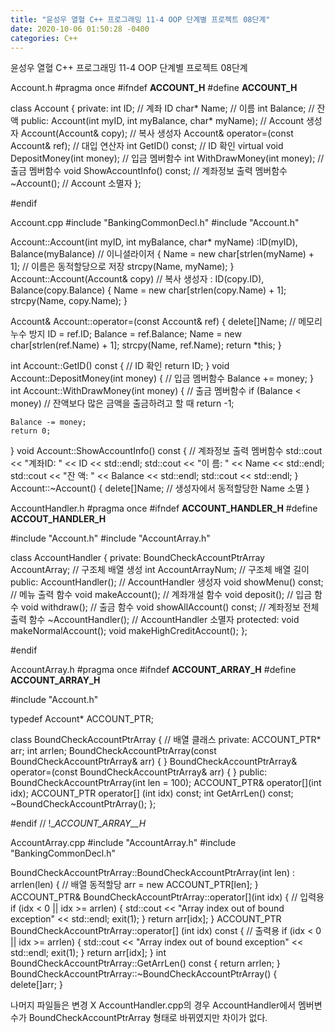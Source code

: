 ```yaml
---
title: "윤성우 열혈 C++ 프로그래밍 11-4 OOP 단계별 프로젝트 08단계"
date: 2020-10-06 01:50:28 -0400
categories: C++
---
```


윤성우 열혈 C++ 프로그래밍 11-4 OOP 단계별 프로젝트 08단계



Account.h
#pragma once
#ifndef __ACCOUNT_H__
#define __ACCOUNT_H__

class Account
{
private:
	int ID;   // 계좌 ID
	char* Name;   // 이름
	int Balance;   // 잔액
public:
	Account(int myID, int myBalance, char* myName);   // Account 생성자
	Account(Account& copy);   // 복사 생성자
	Account& operator=(const Account& ref);   // 대입 연산자
	int GetID() const;  // ID 확인
	virtual void DepositMoney(int money);   // 입금 멤버함수
	int WithDrawMoney(int money);   // 출금 멤버함수
	void ShowAccountInfo() const;   // 계좌정보 출력 멤버함수
	~Account();   // Account 소멸자
};

#endif



Account.cpp
#include "BankingCommonDecl.h"
#include "Account.h"

Account::Account(int myID, int myBalance, char* myName)
	:ID(myID), Balance(myBalance)   // 이니셜라이저
{
	Name = new char[strlen(myName) + 1];   // 이름은 동적할당으로 저장
	strcpy(Name, myName);
}
Account::Account(Account& copy)   // 복사 생성자
	: ID(copy.ID), Balance(copy.Balance)
{
	Name = new char[strlen(copy.Name) + 1];
	strcpy(Name, copy.Name);
}

Account& Account::operator=(const Account& ref) {
	delete[]Name;   // 메모리 누수 방지
	ID = ref.ID;
	Balance = ref.Balance;
	Name = new char[strlen(ref.Name) + 1];
	strcpy(Name, ref.Name);
	return *this;
}

int Account::GetID() const {   // ID 확인
	return ID;
}
void Account::DepositMoney(int money) {   // 입금 멤버함수
	Balance += money;
}
int Account::WithDrawMoney(int money) {   // 출금 멤버함수
	if (Balance < money)   // 잔액보다 많은 금액을 출금하려고 할 때
		return -1;

	Balance -= money;
	return 0;
}
void Account::ShowAccountInfo() const {   // 계좌정보 출력 멤버함수
	std::cout << "계좌ID: " << ID << std::endl;
	std::cout << "이 름: " << Name << std::endl;
	std::cout << "잔 액: " << Balance << std::endl;
	std::cout << std::endl;
}
Account::~Account() {
	delete[]Name;   // 생성자에서 동적할당한 Name 소멸
}



AccountHandler.h
#pragma once
#ifndef __ACCOUNT_HANDLER_H__
#define __ACCOUT_HANDLER_H__

#include "Account.h"
#include "AccountArray.h"

class AccountHandler {
private:
	BoundCheckAccountPtrArray AccountArray;  // 구조체 배열 생성
	int AccountArrayNum;   // 구조체 배열 길이
public:
	AccountHandler();   // AccountHandler 생성자
	void showMenu() const;   // 메뉴 출력 함수
	void makeAccount();   // 계좌개설 함수
	void deposit();   // 입금 함수
	void withdraw();   // 출금 함수
	void showAllAccount() const;   // 계좌정보 전체 출력 함수
	~AccountHandler();   // AccountHandler 소멸자
protected:
	void makeNormalAccount();
	void makeHighCreditAccount();
};

#endif 



AccountArray.h
#pragma once
#ifndef __ACCOUNT_ARRAY_H__
#define __ACCOUNT_ARRAY_H__

#include "Account.h"

typedef Account* ACCOUNT_PTR;

class BoundCheckAccountPtrArray {   // 배열 클래스
private:
	ACCOUNT_PTR* arr;
	int arrlen;
	BoundCheckAccountPtrArray(const BoundCheckAccountPtrArray& arr) { }
	BoundCheckAccountPtrArray& operator=(const BoundCheckAccountPtrArray& arr) { }
public:
	BoundCheckAccountPtrArray(int len = 100);
	ACCOUNT_PTR& operator[](int idx);
	ACCOUNT_PTR operator[] (int idx) const;
	int GetArrLen() const;
	~BoundCheckAccountPtrArray();
};

#endif // !__ACCOUNT_ARRAY__H_



AccountArray.cpp
#include "AccountArray.h"
#include "BankingCommonDecl.h"

BoundCheckAccountPtrArray::BoundCheckAccountPtrArray(int len) : arrlen(len) {   // 배열 동적할당
	arr = new ACCOUNT_PTR[len];
}
ACCOUNT_PTR& BoundCheckAccountPtrArray::operator[](int idx) {   // 입력용
	if (idx < 0 || idx >= arrlen) {
		std::cout << "Array index out of bound exception" << std::endl;
		exit(1);
	}
	return arr[idx];
}
ACCOUNT_PTR BoundCheckAccountPtrArray::operator[] (int idx) const {   // 출력용
	if (idx < 0 || idx >= arrlen) {
		std::cout << "Array index out of bound exception" << std::endl;
		exit(1);
	}
	return arr[idx];
}
int BoundCheckAccountPtrArray::GetArrLen() const { 
	return arrlen;
}
BoundCheckAccountPtrArray::~BoundCheckAccountPtrArray() { 
	delete[]arr; 
}



나머지 파일들은 변경 X
AccountHandler.cpp의 경우 AccountHandler에서 멤버변수가 BoundCheckAccountPtrArray 형태로 바뀌였지만 차이가 없다.
